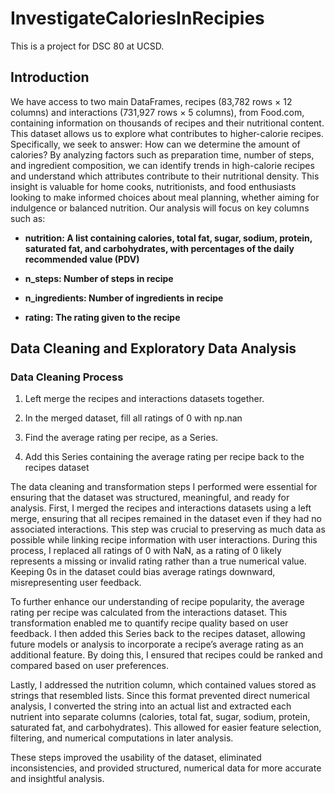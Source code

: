 # InvestigateCaloriesInRecipies
This is a project for DSC 80 at UCSD.

## Introduction
We have access to two main DataFrames, recipes (83,782 rows × 12 columns) and 
interactions (731,927 rows × 5 columns), from Food.com, containing information 
on thousands of recipes and their nutritional content. This dataset allows us to
explore what contributes to higher-calorie recipes. Specifically, we seek to 
answer: How can we determine the amount of calories?
By analyzing factors such as preparation time, number of steps, and ingredient 
composition, we can identify trends in high-calorie recipes and understand which
attributes contribute to their nutritional density. This insight is valuable for
home cooks, nutritionists, and food enthusiasts looking to make informed choices
about meal planning, whether aiming for indulgence or balanced nutrition.
Our analysis will focus on key columns such as:

- **nutrition: A list containing calories, total fat, sugar, sodium, protein, saturated fat, and carbohydrates, with percentages of the daily recommended value (PDV)**

- **n_steps: Number of steps in recipe**

- **n_ingredients: Number of ingredients in recipe**

- **rating: The rating given to the recipe**

## Data Cleaning and Exploratory Data Analysis
### Data Cleaning Process
1. Left merge the recipes and interactions datasets together.

2. In the merged dataset, fill all ratings of 0 with np.nan

3. Find the average rating per recipe, as a Series.

4. Add this Series containing the average rating per recipe back to the recipes dataset

The data cleaning and transformation steps I performed were essential for ensuring that the dataset was structured, meaningful, and ready for analysis. First, I merged the recipes and interactions datasets using a left merge, ensuring that all recipes remained in the dataset even if they had no associated interactions. This step was crucial to preserving as much data as possible while linking recipe information with user interactions. During this process, I replaced all ratings of 0 with NaN, as a rating of 0 likely represents a missing or invalid rating rather than a true numerical value. Keeping 0s in the dataset could bias average ratings downward, misrepresenting user feedback.

To further enhance our understanding of recipe popularity, the average rating per recipe was calculated from the interactions dataset. This transformation enabled me to quantify recipe quality based on user feedback. I then added this Series back to the recipes dataset, allowing future models or analysis to incorporate a recipe’s average rating as an additional feature. By doing this, I ensured that recipes could be ranked and compared based on user preferences. 

Lastly, I addressed the nutrition column, which contained values stored as strings that resembled lists. Since this format prevented direct numerical analysis, I converted the string into an actual list and extracted each nutrient into separate columns (calories, total fat, sugar, sodium, protein, saturated fat, and carbohydrates). This allowed for easier feature selection, filtering, and numerical computations in later analysis.

These steps improved the usability of the dataset, eliminated inconsistencies, and provided structured, numerical data for more accurate and insightful analysis.